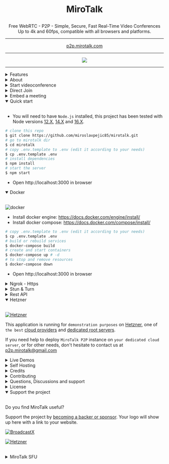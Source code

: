 # <p align="center">MiroTalk</p>

<p align="center">Free WebRTC - P2P - Simple, Secure, Fast Real-Time Video Conferences Up to 4k and 60fps, compatible with all browsers and platforms.</p>

<hr />

<p align="center">
    <a href="https://p2p.mirotalk.com">p2p.mirotalk.com</a>
</p>

<hr />

<p align="center">
    <a href="https://p2p.mirotalk.com"><img src="public/images/mirotalk-header.gif"></a>
</p>

<hr />

<details>
<summary>Features</summary>

<br/>

-   Is `100% Free` - `Open Source` - `Self Hosted` and [PWA](https://en.wikipedia.org/wiki/Progressive_web_application)!
-   No download, plug-in, or login required, entirely browser-based
-   Unlimited number of conference rooms without call time limitation
-   Translated in 133 languages
-   Possibility to Password protect the Room for the meeting
-   Desktop and Mobile compatible
-   Optimized Room URL Sharing (share it to your participants, wait for them to join)
-   Webcam Streaming (Front - Rear for mobile)
-   Audio Streaming crystal clear with detect speaking and volume indicator
-   Screen Sharing to present documents, slides, and more...
-   File Sharing (with drag-and-drop), share any files to your participants in the room
-   Select Audio Input - Output && Video source
-   Ability to set video quality up to 4K and 60 FPS
-   Recording your Screen, Audio and Video
-   Snapshot the video frame and save it as image png
-   Chat with Emoji Picker & Private messages & Save the conversations
-   Speech recognition to send the speeches
-   Advance collaborative whiteboard for the teachers
-   Share any YT Embed video, video mp4, webm, ogg and audio mp3 in real-time
-   Full-Screen Mode on mouse click on the Video element
-   Possibility to Change UI Themes
-   Right-click on the Video elements for more options
-   Direct `peer-to-peer` connection ensures the lowest latency thanks to `WebRTC`
-   Supports [REST API](app/api/README.md) (Application Programming Interface)
-   [Slack](https://api.slack.com/apps/) API integration
-   [Sentry](https://sentry.io/) error reporting

</details>

<details>
<summary>About</summary>

-   [Presentation](https://www.canva.com/design/DAE693uLOIU/view)

-   [Video](https://www.youtube.com/watch?v=_IVn2aINYww)

</details>

<details>
<summary>Start videoconference</summary>

<br/>

-   `Open` https://p2p.mirotalk.com/newcall or
-   https://mirotalk.up.railway.app/newcall or
-   https://mirotalk.herokuapp.com/newcall
-   `Pick` your Room name and Join
-   `Allow` using the camera and microphone
-   `Share` the Room URL and Wait for someone to join for the video conference

</details>

<details>
<summary>Direct Join</summary>

<br/>

-   You can `join` directly to `room` by going to:
-   https://p2p.mirotalk.com/join?room=test&name=mirotalk&audio=0&video=0&screen=0&notify=0
-   https://mirotalk.up.railway.app/join?room=test&name=mirotalk&audio=0&video=0&screen=0&notify=0
-   https://mirotalk.herokuapp.com/join?room=test&name=mirotalk&audio=0&video=0&screen=0&notify=0

    | Params | Type    | Description     |
    | ------ | ------- | --------------- |
    | room   | string  | room Id         |
    | name   | string  | user name       |
    | audio  | boolean | audio stream    |
    | video  | boolean | video stream    |
    | screen | boolean | screen stream   |
    | notify | boolean | welcome message |

</details>

<details>
<summary>Embed a meeting</summary>

<br/>

Embedding a meeting into a service or app using an iframe.

```html
<iframe
    allow="camera; microphone; fullscreen; display-capture; autoplay"
    src="https://mirotalk.herokuapp.com/newcall"
    style="height: 100%; width: 100%; border: 0px;"
></iframe>
```

</details>

<details open>
<summary>Quick start</summary>

<br/>

-   You will need to have `Node.js` installed, this project has been tested with Node versions [12.X](https://nodejs.org/en/blog/release/v12.22.1/), [14.X](https://nodejs.org/en/blog/release/v14.17.5/) and [16.X](https://nodejs.org/en/blog/release/v16.15.0/).

```bash
# clone this repo
$ git clone https://github.com/miroslavpejic85/mirotalk.git
# go to mirotalk dir
$ cd mirotalk
# copy .env.template to .env (edit it according to your needs)
$ cp .env.template .env
# install dependencies
$ npm install
# start the server
$ npm start
```

-   Open http://localhost:3000 in browser

</details>

<details open>
<summary>Docker</summary>

<br/>

![docker](public/images/docker.png)

-   Install docker engine: https://docs.docker.com/engine/install/
-   Install docker compose: https://docs.docker.com/compose/install/

```bash
# copy .env.template to .env (edit it according to your needs)
$ cp .env.template .env
# build or rebuild services
$ docker-compose build
# create and start containers
$ docker-compose up # -d
# to stop and remove resources
$ docker-compose down
```

-   Open http://localhost:3000 in browser

</details>

<details>
<summary>Ngrok - Https</summary>

<br/>

You can start videoconferencing directly from your Local PC, and be reachable from any device outside your network, simply by following [these documentation](docs/ngrok.md), or expose it directly on [HTTPS](app/ssl/README.md)

</details>

<details>
<summary>Stun & Turn</summary>

<br/>

You can [Check here](https://p2p.mirotalk.com/test), if you are full covered by the MiroTalk default IceServers ([Stun](https://en.wikipedia.org/wiki/STUN) & [Turn](https://en.wikipedia.org/wiki/TURN)).

If not, you can change it in the `.env` file and test it by the URL eg:

```html
https://p2p.mirotalk.com//test?iceServers=[{"urls":"stun:stun.l.google.com:19302"},{"urls":"turn:openrelay.metered.ca:443","username":"openrelayproject","credential":"openrelayproject"}]
```

</details>

<details>
<summary>Rest API</summary>

<br/>

```bash
# The response will give you a entrypoint / Room URL for your meeting, where authorization: API_KEY_SECRET.
$ curl -X POST "http://localhost:3000/api/v1/meeting" -H "authorization: mirotalk_default_secret" -H "Content-Type: application/json"
$ curl -X POST "https://p2p.mirotalk.com/api/v1/meeting" -H "authorization: mirotalk_default_secret" -H "Content-Type: application/json"
$ curl -X POST "https://mirotalk.up.railway.app/api/v1/meeting" -H "authorization: mirotalk_default_secret" -H "Content-Type: application/json"
$ curl -X POST "https://mirotalk.herokuapp.com/api/v1/meeting" -H "authorization: mirotalk_default_secret" -H "Content-Type: application/json"
```

## API Documentation

The API documentation uses [swagger](https://swagger.io/) at http://localhost:3000/api/v1/docs. Or check it out on [live](https://p2p.mirotalk.com/api/v1/docs) & [heroku](https://mirotalk.herokuapp.com/api/v1/docs).

</details>

<details open>
<summary>Hetzner</summary>

<br/>

[![Hetzner](public/sponsors/Hetzner.png)](https://www.hetzner.com)

This application is running for `demonstration purposes` on [Hetzner](https://www.hetzner.com/), one of `the best` [cloud providers](https://www.hetzner.com/cloud) and [dedicated root servers](https://www.hetzner.com/dedicated-rootserver).

If you need help to deploy `MiroTalk P2P` instance on `your dedicated cloud server`, or for other needs, don't hesitate to contact us at p2p.mirotalk@gmail.com

</details>

<details>
<summary>Live Demos</summary>

<br/>

<a target="_blank" href="https://p2p.mirotalk.com"><img src="public/sponsors/Hetzner.png" style="width: 220px;"></a>

https://p2p.mirotalk.com

[![hetzner-qr](public/images/mirotalk-hetzner-qr.png)](https://p2p.mirotalk.com)

<br>

<a target="_blank" href="https://railway.app/new/template/mirotalk?referralCode=mirotalk"><img src="https://railway.app/button.svg" style="width: 220px;"></a>

https://mirotalk.up.railway.app

[![railway-qr](public/images/mirotalk-railway-qr.png)](https://mirotalk.up.railway.app)

<br>

<a href="https://heroku.com/deploy?template=https://github.com/miroslavpejic85/mirotalk"><img src="https://www.herokucdn.com/deploy/button.svg" style="width: 220px;" alt="Heroku Deploy"></a>

https://mirotalk.herokuapp.com

[![heroku-qr](public/images/mirotalk-heroku-qr.png)](https://mirotalk.herokuapp.com)

If you want to deploy a MiroTalk P2P instance on your dedicated server, or for other needs, don't hesitate to contact us at p2p.mirotalk@gmail.com.

</details>

<details>
<summary>Self Hosting</summary>

<br/>

-   [How to Self-Hosting](docs/self-hosting.md)

</details>

<details>
<summary>Credits</summary>

<br/>

-   ianramzy (html [template](https://cruip.com/demos/neon/))
-   vasanthv (webrtc-logic)
-   fabric.js (whiteboard)

</details>

<details>
<summary>Contributing</summary>

<br/>

-   Contributions are welcome and greatly appreciated!
-   Just run before `npm run lint`

</details>

<details>
<summary>Questions, Discussions and support</summary>

<br/>

-   For questions, discussions, help & support, join with us on [Discord](https://discord.gg/rgGYfeYW3N)

</details>

<details>
<summary>License</summary>

<br/>

[![AGPLv3](public/images/AGPLv3.png)](LICENSE)

MiroTalk is free and can be modified and forked. But the conditions of the AGPLv3 (GNU Affero General Public License v3.0) need to be respected. In particular modifications need to be free as well and made available to the public. Get a quick overview of the license at [Choose an open source license](https://choosealicense.com/licenses/agpl-3.0/).

For a MiroTalk license under conditions other than AGPLv3, please contact us at info.mirotalk@gmail.com.

</details>

<details open>
<summary>Support the project</summary>

<br/>

Do you find MiroTalk useful?

Support the project by [becoming a backer or sponsor](https://github.com/sponsors/miroslavpejic85). Your logo will show up here with a link to your website.

[![BroadcastX](public/sponsors/BroadcastX.png)](https://broadcastx.de/)

[![Hetzner](public/sponsors/Hetzner.png)](https://www.hetzner.com)

</details>

<br>

<details>
<summary>MiroTalk SFU</summary>

<br/>

Try also [MiroTalk SFU](https://github.com/miroslavpejic85/mirotalksfu), the difference between the two projects you can found [here](https://github.com/miroslavpejic85/mirotalksfu/issues/14#issuecomment-932701999).

</details>
